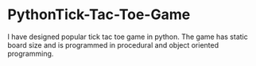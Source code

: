 # PythonTick-Tac-Toe-Game
I have designed popular tick tac toe game in python. The game has static board size and is programmed in procedural and object oriented programming.
